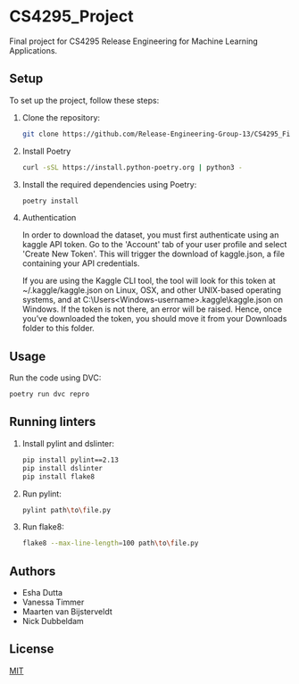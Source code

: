 
# CS4295_Project
Final project for CS4295 Release Engineering for Machine Learning Applications.


## Setup
To set up the project, follow these steps:

1. Clone the repository:
    ```bash
    git clone https://github.com/Release-Engineering-Group-13/CS4295_FinalProject.git
    ```

2. Install Poetry
    ```bash
    curl -sSL https://install.python-poetry.org | python3 -
    ```
<!-- 3. Install the required dependencies:
    ```bash
    pip install -r requirements.txt
    ``` -->

3. Install the required dependencies using Poetry:
    ```bash
    poetry install
    ```

4. Authentication

    In order to download the dataset, you must first authenticate using an kaggle API token. Go to the 'Account' tab of your user profile and select 'Create New Token'. This will trigger the download of kaggle.json, a file containing your API credentials.

    If you are using the Kaggle CLI tool, the tool will look for this token at ~/.kaggle/kaggle.json on Linux, OSX, and other UNIX-based operating systems, and at C:\Users\<Windows-username>\.kaggle\kaggle.json on Windows. If the token is not there, an error will be raised. Hence, once you’ve downloaded the token, you should move it from your Downloads folder to this folder.

## Usage
Run the code using DVC:

```bash
poetry run dvc repro
```

## Running linters
1. Install pylint and dslinter:
   ```bash
   pip install pylint==2.13
   pip install dslinter
   pip install flake8
   ```
2. Run pylint:
   ```bash
   pylint path\to\file.py
   ```
3. Run flake8:
   ```bash
   flake8 --max-line-length=100 path\to\file.py
   ```

## Authors
- Esha Dutta
- Vanessa Timmer
- Maarten van Bijsterveldt 
- Nick Dubbeldam


## License

[MIT](https://choosealicense.com/licenses/mit/)


